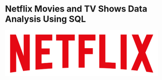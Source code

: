 # Netflix Movies and TV Shows Data Analysis Using SQL

![Netflix_Logo](https://github.com/Flo-wanjiku/netflix_sql_project/blob/main/logo.png)
